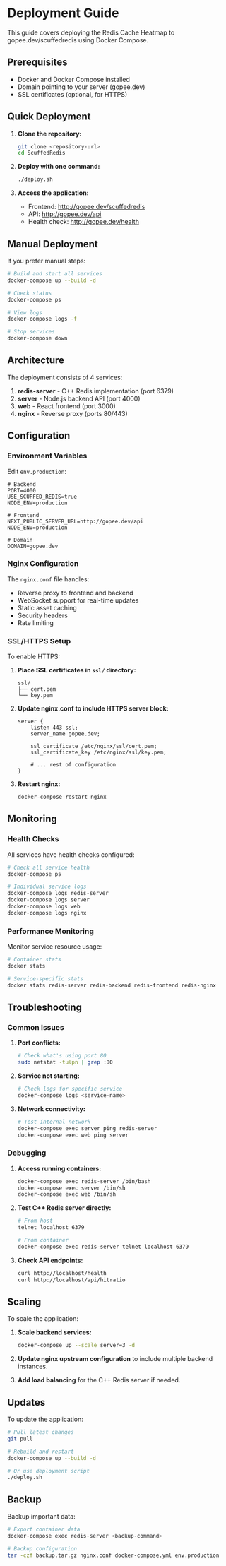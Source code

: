 # Deployment Guide

This guide covers deploying the Redis Cache Heatmap to gopee.dev/scuffedredis using Docker Compose.

## Prerequisites

- Docker and Docker Compose installed
- Domain pointing to your server (gopee.dev)
- SSL certificates (optional, for HTTPS)

## Quick Deployment

1. **Clone the repository:**
   ```bash
   git clone <repository-url>
   cd ScuffedRedis
   ```

2. **Deploy with one command:**
   ```bash
   ./deploy.sh
   ```

3. **Access the application:**
   - Frontend: http://gopee.dev/scuffedredis
   - API: http://gopee.dev/api
   - Health check: http://gopee.dev/health

## Manual Deployment

If you prefer manual steps:

```bash
# Build and start all services
docker-compose up --build -d

# Check status
docker-compose ps

# View logs
docker-compose logs -f

# Stop services
docker-compose down
```

## Architecture

The deployment consists of 4 services:

1. **redis-server** - C++ Redis implementation (port 6379)
2. **server** - Node.js backend API (port 4000)
3. **web** - React frontend (port 3000)
4. **nginx** - Reverse proxy (ports 80/443)

## Configuration

### Environment Variables

Edit `env.production`:

```env
# Backend
PORT=4000
USE_SCUFFED_REDIS=true
NODE_ENV=production

# Frontend  
NEXT_PUBLIC_SERVER_URL=http://gopee.dev/api
NODE_ENV=production

# Domain
DOMAIN=gopee.dev
```

### Nginx Configuration

The `nginx.conf` file handles:
- Reverse proxy to frontend and backend
- WebSocket support for real-time updates
- Static asset caching
- Security headers
- Rate limiting

### SSL/HTTPS Setup

To enable HTTPS:

1. **Place SSL certificates in `ssl/` directory:**
   ```
   ssl/
   ├── cert.pem
   └── key.pem
   ```

2. **Update nginx.conf to include HTTPS server block:**
   ```nginx
   server {
       listen 443 ssl;
       server_name gopee.dev;
       
       ssl_certificate /etc/nginx/ssl/cert.pem;
       ssl_certificate_key /etc/nginx/ssl/key.pem;
       
       # ... rest of configuration
   }
   ```

3. **Restart nginx:**
   ```bash
   docker-compose restart nginx
   ```

## Monitoring

### Health Checks

All services have health checks configured:

```bash
# Check all service health
docker-compose ps

# Individual service logs
docker-compose logs redis-server
docker-compose logs server
docker-compose logs web
docker-compose logs nginx
```

### Performance Monitoring

Monitor service resource usage:

```bash
# Container stats
docker stats

# Service-specific stats
docker stats redis-server redis-backend redis-frontend redis-nginx
```

## Troubleshooting

### Common Issues

1. **Port conflicts:**
   ```bash
   # Check what's using port 80
   sudo netstat -tulpn | grep :80
   ```

2. **Service not starting:**
   ```bash
   # Check logs for specific service
   docker-compose logs <service-name>
   ```

3. **Network connectivity:**
   ```bash
   # Test internal network
   docker-compose exec server ping redis-server
   docker-compose exec web ping server
   ```

### Debugging

1. **Access running containers:**
   ```bash
   docker-compose exec redis-server /bin/bash
   docker-compose exec server /bin/sh
   docker-compose exec web /bin/sh
   ```

2. **Test C++ Redis server directly:**
   ```bash
   # From host
   telnet localhost 6379
   
   # From container
   docker-compose exec redis-server telnet localhost 6379
   ```

3. **Check API endpoints:**
   ```bash
   curl http://localhost/health
   curl http://localhost/api/hitratio
   ```

## Scaling

To scale the application:

1. **Scale backend services:**
   ```bash
   docker-compose up --scale server=3 -d
   ```

2. **Update nginx upstream configuration** to include multiple backend instances.

3. **Add load balancing** for the C++ Redis server if needed.

## Updates

To update the application:

```bash
# Pull latest changes
git pull

# Rebuild and restart
docker-compose up --build -d

# Or use deployment script
./deploy.sh
```

## Backup

Backup important data:

```bash
# Export container data
docker-compose exec redis-server <backup-command>

# Backup configuration
tar -czf backup.tar.gz nginx.conf docker-compose.yml env.production
```
